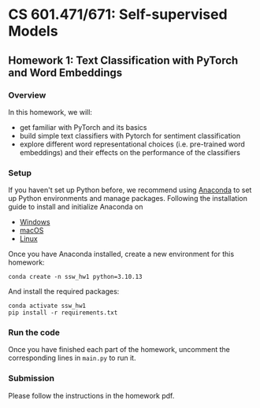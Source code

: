 # CS 601.471/671: Self-supervised Models
## Homework 1: Text Classification with PyTorch and Word Embeddings

### Overview
In this homework, we will:
- get familiar with PyTorch and its basics
- build simple text classifiers with Pytorch for sentiment classification
- explore different word representational choices (i.e. pre-trained word embeddings) and their effects on the performance of the classifiers

### Setup
If you haven't set up Python before, we recommend using [Anaconda](https://www.anaconda.com/download#downloads) to set up Python environments and manage packages.
Following the installation guide to install and initialize Anaconda on 
* [Windows](https://docs.anaconda.com/free/anaconda/install/windows/)
* [macOS](https://docs.anaconda.com/free/anaconda/install/mac-os/)
* [Linux](https://docs.anaconda.com/free/anaconda/install/linux/)

Once you have Anaconda installed, create a new environment for this homework:
```
conda create -n ssw_hw1 python=3.10.13
```
And install the required packages:
```
conda activate ssw_hw1
pip install -r requirements.txt
```

### Run the code
Once you have finished each part of the homework, uncomment the corresponding lines in `main.py` to run it.

### Submission
Please follow the instructions in the homework pdf.


